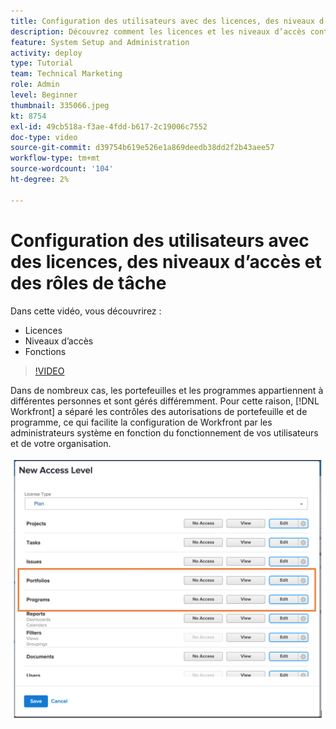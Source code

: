 ```yaml
---
title: Configuration des utilisateurs avec des licences, des niveaux d’accès et des rôles de tâche
description: Découvrez comment les licences et les niveaux d’accès contrôlent ce que possèdent les utilisateurs d’accès. Découvrez comment les rôles de tâche sont utilisés dans le système.
feature: System Setup and Administration
activity: deploy
type: Tutorial
team: Technical Marketing
role: Admin
level: Beginner
thumbnail: 335066.jpeg
kt: 8754
exl-id: 49cb518a-f3ae-4fdd-b617-2c19006c7552
doc-type: video
source-git-commit: d39754b619e526e1a869deedb38dd2f2b43aee57
workflow-type: tm+mt
source-wordcount: '104'
ht-degree: 2%

---
```


# Configuration des utilisateurs avec des licences, des niveaux d’accès et des rôles de tâche

Dans cette vidéo, vous découvrirez :

* Licences
* Niveaux d’accès
* Fonctions

>[!VIDEO](https://video.tv.adobe.com/v/335066/?quality=12)

Dans de nombreux cas, les portefeuilles et les programmes appartiennent à différentes personnes et sont gérés différemment. Pour cette raison, [!DNL Workfront] a séparé les contrôles des autorisations de portefeuille et de programme, ce qui facilite la configuration de Workfront par les administrateurs système en fonction du fonctionnement de vos utilisateurs et de votre organisation.

![[!UICONTROL Portfolios] et [!UICONTROL Programmes] paramètres mis en surbrillance dans [!UICONTROL Nouveau niveau d’accès] window](assets/admin-fund-access-levels.png)
